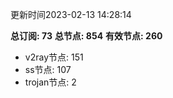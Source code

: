 更新时间2023-02-13 14:28:14

**总订阅: 73**
**总节点: 854**
**有效节点: 260**
- v2ray节点: 151
- ss节点: 107
- trojan节点: 2
